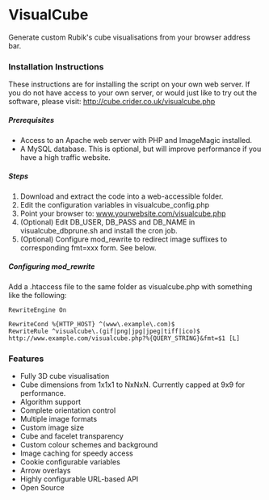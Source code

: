 # VisualCube
Generate custom Rubik's cube visualisations from your browser address bar. 

### Installation Instructions

These instructions are for installing the script on your own web server. If you do not have access to your own server, or would just like to try out the software, please visit:
http://cube.crider.co.uk/visualcube.php

##### Prerequisites

* Access to an Apache web server with PHP and ImageMagic installed.
* A MySQL database. This is optional, but will improve performance if you have a high traffic website.

##### Steps

1. Download and extract the code into a web-accessible folder.
2. Edit the configuration variables in visualcube_config.php
3. Point your browser to: www.yourwebsite.com/visualcube.php
4. (Optional) Edit DB_USER, DB_PASS and DB_NAME in visualcube_dbprune.sh and install the cron job.
5. (Optional) Configure mod_rewrite to redirect image suffixes to corresponding fmt=xxx form. See below.

##### Configuring mod_rewrite
Add a .htaccess file to the same folder as visualcube.php with something like the following:
```
RewriteEngine On

RewriteCond %{HTTP_HOST} ^(www\.example\.com)$
RewriteRule ^visualcube\.(gif|png|jpg|jpeg|tiff|ico)$ http://www.example.com/visualcube.php?%{QUERY_STRING}&fmt=$1 [L]
```


### Features

* Fully 3D cube visualisation
* Cube dimensions from 1x1x1 to NxNxN. Currently capped at 9x9 for performance.
* Algorithm support
* Complete orientation control
* Multiple image formats
* Custom image size
* Cube and facelet transparency
* Custom colour schemes and background
* Image caching for speedy access
* Cookie configurable variables
* Arrow overlays
* Highly configurable URL-based API
* Open Source

